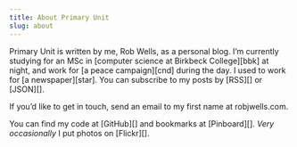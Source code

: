 ```yaml
---
title: About Primary Unit
slug: about
---
```


Primary Unit is written by me, Rob Wells, as a personal blog. I’m currently studying for an MSc in [computer science at Birkbeck College][bbk] at night, and work for [a peace campaign][cnd] during the day. I used to work for [a newspaper][star]. You can subscribe to my posts by [RSS][] or [JSON][].

If you’d like to get in touch, send an email to my first name at robjwells.com.

You can find my code at [GitHub][] and bookmarks at [Pinboard][]. *Very occasionally* I put photos on [Flickr][].
